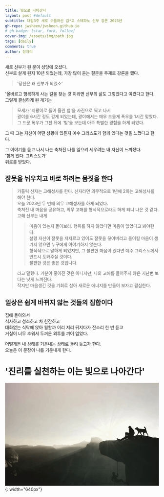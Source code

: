```yaml
---
title: 빛으로 나아간다
layout: post #default
subtitle: 대림3주 새로 수품하신 김*교 스테파노 신부 강론 2023년
gh-repo: jwsheen/jwsheen.github.io
# gh-badge: [star, fork, follow]
cover-img: /assets/img/path.jpg
tags: [daily]
comments: true
author: 잠자리
---
```


새로 신부가 된 분이 성당에 오셨다.  
신부로 살게 된지 10년 되었는데, 가장 많이 듣는 질문을 주제로 강론을 했다.   
  
> '당신은 왜 신부가 되었소'  
  
'올바르고 행복하게 사는 길을 찾는 것'이라면 신부의 삶도 그렇겠다고 여겼다고 한다.  
그렇게 결심하게 된 계기는   
> 모세가 '지팡이로 들어 올린 뱀'을 사진으로 찍고 나서  
> 광야를 6시간 정도 걷게 되었는데, 광야에서는 매우 드물게 폭우를 1시간 맞았다.
> 그 드문 폭우가 그친 뒤에 '빛'을 보는데 아주 특별한 경험을 하게 되었다.    

그 때 그는 자신이 어떤 상황에 있든지 예수 그리스도가 함께 있다는 것을 느꼈다고 한다.  

그 이야기를 듣고 나서 나는 축쳐진 나를 일으켜 세우려는 내 자신이 느껴졌다.  
'함께 있다. 그리스도가'  
위로를 받았다.  

## 잘못을 뉘우치고 바로 하려는 몸짓을 한다
> 가톨릭 신자는 고해성사를 한다. 신자라면 의무적으로 1년에 2회는 고해성사를 해야 한다.  
> 오늘 2023년 두 번째 의무 고해성사를 하게 되었다.   
> 축쳐진 내 마음을 공유하고, 의무 고해를 형식적으로라도 하게 되니 나은 것 같다.  
> 고해 신부는 내게   
> > 마음이 있는지 돌아보라. 행위를 하지 않았다면 마음이 없었다고 봐야한다. \
> > 설령 자신이 잘못을 저지르고 있어도 잘못을 끊어버리고 돌이킬 마음이 생기지 않으면 누구에게 이야기하지 않는다.\
> > 형식적으로 말하게 되었지만, 그 불편한 마음이 있다면 예수 그리스도께서 반드시 도와주실 것이다.\
> > 불편한 것은 좋은 것입니다.
>
> 라고 말했다.
> 기분이 좋아진 것은 아니지만, 나의 고해를 들어주지 않은 지난번 보다는 낫게 느껴진다.\
> 작지만 마음생긴 것을 기회로 삼아 새로운 에너지를 만들어 보자고 결심한다.

## 일상은 쉽게 바뀌지 않는 것들의 집합이다
집에 돌아와서  
식사하고 청소하고 차 한잔하고  
대화없는 식탁에 앉아 뭘할까 이리 저리 뒤지다가 잔소리 한 번 듣고  
거실이 너무 추워서 두꺼운 외투를 끼어 입었다.  

어떻게든 내 상태를 기운내는 상태로 돌려 놓고자 한다.  
오늘은 이 문장이 나를 기운내게 한다.  

# '진리를 실천하는 이는 빛으로 나아간다'
![](/assets/img/오르막길.png){: width="640px"}
